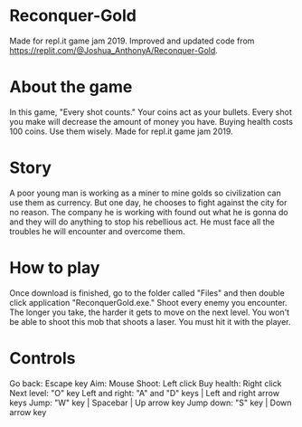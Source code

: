 # Reconquer-Gold
Made for repl.it game jam 2019. Improved and updated code from https://replit.com/@Joshua_AnthonyA/Reconquer-Gold.

# About the game
In this game, "Every shot counts." Your coins act as your bullets. Every shot you make will decrease the amount of money you have. Buying health costs 100 coins. Use them wisely. Made for repl.it game jam 2019.

# Story
A poor young man is working as a miner to mine golds so civilization can use them as currency. But one day, he chooses to fight against the city for no reason. The company he is working with found out what he is gonna do and they will do anything to stop his rebellious act. He must face all the troubles he will encounter and overcome them.

# How to play
Once download is finished, go to the folder called "Files" and then double click application "ReconquerGold.exe."
Shoot every enemy you encounter. The longer you take, the harder it gets to move on the next level. You won't be able to shoot this mob that shoots a laser. You must hit it with the player.

# Controls
Go back: Escape key
Aim: Mouse
Shoot: Left click
Buy health: Right click
Next level: "O" key
Left and right: "A" and "D" keys | Left and right arrow keys
Jump: "W" key | Spacebar | Up arrow key
Jump down: "S" key | Down arrow key
